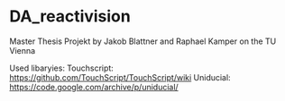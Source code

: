 # DA_reactivision
Master Thesis Projekt by Jakob Blattner and Raphael Kamper on the TU Vienna

Used libaryies:
Touchscript: https://github.com/TouchScript/TouchScript/wiki
Uniducial: https://code.google.com/archive/p/uniducial/
